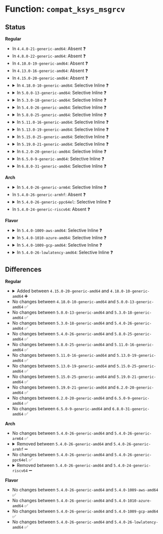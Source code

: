 # Function: <code>compat_ksys_msgrcv</code>

## Status
<b>Regular</b>
<ul>
<li>
In <code>4.4.0-21-generic-amd64</code>: Absent ❓
</li>
<li>
In <code>4.8.0-22-generic-amd64</code>: Absent ❓
</li>
<li>
In <code>4.10.0-19-generic-amd64</code>: Absent ❓
</li>
<li>
In <code>4.13.0-16-generic-amd64</code>: Absent ❓
</li>
<li>
In <code>4.15.0-20-generic-amd64</code>: Absent ❓
</li>
<li>
<details>
<summary>In <code>4.18.0-10-generic-amd64</code>: Selective Inline ❓</summary>

```c
long int compat_ksys_msgrcv(int msqid, compat_uptr_t msgp, compat_ssize_t msgsz, compat_long_t msgtyp, int msgflg)
```

```json
{
  "name": "compat_ksys_msgrcv",
  "collision_type": "Unique Global",
  "inline_type": "Selective",
  "funcs": [
    {
      "addr": 18446744071582878997,
      "name": "compat_ksys_msgrcv",
      "external": true,
      "loc": "ipc/msg.c:1216",
      "file": "ipc/msg.c",
      "inline": "not declared, inlined",
      "caller_inline": [
        "ipc/msg.c:__x32_compat_sys_msgrcv",
        "ipc/msg.c:__ia32_compat_sys_msgrcv"
      ],
      "caller_func": [
        "ipc/syscall.c:__x32_compat_sys_ipc",
        "ipc/syscall.c:__x32_compat_sys_ipc",
        "ipc/syscall.c:__ia32_compat_sys_ipc",
        "ipc/syscall.c:__ia32_compat_sys_ipc"
      ]
    }
  ],
  "symbols": [
    {
      "addr": 18446744071582880256,
      "name": "compat_ksys_msgrcv",
      "section": ".text",
      "bind": "STB_GLOBAL",
      "size": 31
    }
  ]
}
```
</details>
</li>
<li>
<details>
<summary>In <code>5.0.0-13-generic-amd64</code>: Selective Inline ❓</summary>

```c
long int compat_ksys_msgrcv(int msqid, compat_uptr_t msgp, compat_ssize_t msgsz, compat_long_t msgtyp, int msgflg)
```

```json
{
  "name": "compat_ksys_msgrcv",
  "collision_type": "Unique Global",
  "inline_type": "Selective",
  "funcs": [
    {
      "addr": 18446744071582985109,
      "name": "compat_ksys_msgrcv",
      "external": true,
      "loc": "ipc/msg.c:1226",
      "file": "ipc/msg.c",
      "inline": "not declared, inlined",
      "caller_inline": [
        "ipc/msg.c:__x32_compat_sys_msgrcv",
        "ipc/msg.c:__ia32_compat_sys_msgrcv"
      ],
      "caller_func": [
        "ipc/syscall.c:__x32_compat_sys_ipc",
        "ipc/syscall.c:__x32_compat_sys_ipc",
        "ipc/syscall.c:__ia32_compat_sys_ipc",
        "ipc/syscall.c:__ia32_compat_sys_ipc"
      ]
    }
  ],
  "symbols": [
    {
      "addr": 18446744071582988352,
      "name": "compat_ksys_msgrcv",
      "section": ".text",
      "bind": "STB_GLOBAL",
      "size": 31
    }
  ]
}
```
</details>
</li>
<li>
<details>
<summary>In <code>5.3.0-18-generic-amd64</code>: Selective Inline ❓</summary>

```c
long int compat_ksys_msgrcv(int msqid, compat_uptr_t msgp, compat_ssize_t msgsz, compat_long_t msgtyp, int msgflg)
```

```json
{
  "name": "compat_ksys_msgrcv",
  "collision_type": "Unique Global",
  "inline_type": "Selective",
  "funcs": [
    {
      "addr": 18446744071583169333,
      "name": "compat_ksys_msgrcv",
      "external": true,
      "loc": "ipc/msg.c:1251",
      "file": "ipc/msg.c",
      "inline": "not declared, inlined",
      "caller_inline": [
        "ipc/msg.c:__x32_compat_sys_msgrcv",
        "ipc/msg.c:__ia32_compat_sys_msgrcv"
      ],
      "caller_func": [
        "ipc/syscall.c:compat_ksys_ipc",
        "ipc/syscall.c:compat_ksys_ipc"
      ]
    }
  ],
  "symbols": [
    {
      "addr": 18446744071583169680,
      "name": "compat_ksys_msgrcv",
      "section": ".text",
      "bind": "STB_GLOBAL",
      "size": 31
    }
  ]
}
```
</details>
</li>
<li>
<details>
<summary>In <code>5.4.0-26-generic-amd64</code>: Selective Inline ❓</summary>

```c
long int compat_ksys_msgrcv(int msqid, compat_uptr_t msgp, compat_ssize_t msgsz, compat_long_t msgtyp, int msgflg)
```

```json
{
  "name": "compat_ksys_msgrcv",
  "collision_type": "Unique Global",
  "inline_type": "Selective",
  "funcs": [
    {
      "addr": 18446744071583275349,
      "name": "compat_ksys_msgrcv",
      "external": true,
      "loc": "ipc/msg.c:1252",
      "file": "ipc/msg.c",
      "inline": "not declared, inlined",
      "caller_inline": [
        "ipc/msg.c:__x32_compat_sys_msgrcv",
        "ipc/msg.c:__ia32_compat_sys_msgrcv"
      ],
      "caller_func": [
        "ipc/syscall.c:compat_ksys_ipc",
        "ipc/syscall.c:compat_ksys_ipc"
      ]
    }
  ],
  "symbols": [
    {
      "addr": 18446744071583275696,
      "name": "compat_ksys_msgrcv",
      "section": ".text",
      "bind": "STB_GLOBAL",
      "size": 31
    }
  ]
}
```
</details>
</li>
<li>
<details>
<summary>In <code>5.8.0-25-generic-amd64</code>: Selective Inline ❓</summary>

```c
long int compat_ksys_msgrcv(int msqid, compat_uptr_t msgp, compat_ssize_t msgsz, compat_long_t msgtyp, int msgflg)
```

```json
{
  "name": "compat_ksys_msgrcv",
  "collision_type": "Unique Global",
  "inline_type": "Selective",
  "funcs": [
    {
      "addr": 18446744071583603365,
      "name": "compat_ksys_msgrcv",
      "external": true,
      "loc": "ipc/msg.c:1283",
      "file": "ipc/msg.c",
      "inline": "not declared, inlined",
      "caller_inline": [
        "ipc/msg.c:__x32_compat_sys_msgrcv",
        "ipc/msg.c:__ia32_compat_sys_msgrcv"
      ],
      "caller_func": [
        "ipc/syscall.c:compat_ksys_ipc",
        "ipc/syscall.c:compat_ksys_ipc"
      ]
    }
  ],
  "symbols": [
    {
      "addr": 18446744071583603728,
      "name": "compat_ksys_msgrcv",
      "section": ".text",
      "bind": "STB_GLOBAL",
      "size": 31
    }
  ]
}
```
</details>
</li>
<li>
<details>
<summary>In <code>5.11.0-16-generic-amd64</code>: Selective Inline ❓</summary>

```c
long int compat_ksys_msgrcv(int msqid, compat_uptr_t msgp, compat_ssize_t msgsz, compat_long_t msgtyp, int msgflg)
```

```json
{
  "name": "compat_ksys_msgrcv",
  "collision_type": "Unique Global",
  "inline_type": "Selective",
  "funcs": [
    {
      "addr": 18446744071583723733,
      "name": "compat_ksys_msgrcv",
      "external": true,
      "loc": "ipc/msg.c:1283",
      "file": "ipc/msg.c",
      "inline": "not declared, inlined",
      "caller_inline": [
        "ipc/msg.c:__x32_compat_sys_msgrcv",
        "ipc/msg.c:__ia32_compat_sys_msgrcv"
      ],
      "caller_func": [
        "ipc/syscall.c:compat_ksys_ipc",
        "ipc/syscall.c:compat_ksys_ipc"
      ]
    }
  ],
  "symbols": [
    {
      "addr": 18446744071583724096,
      "name": "compat_ksys_msgrcv",
      "section": ".text",
      "bind": "STB_GLOBAL",
      "size": 31
    }
  ]
}
```
</details>
</li>
<li>
<details>
<summary>In <code>5.13.0-19-generic-amd64</code>: Selective Inline ❓</summary>

```c
long int compat_ksys_msgrcv(int msqid, compat_uptr_t msgp, compat_ssize_t msgsz, compat_long_t msgtyp, int msgflg)
```

```json
{
  "name": "compat_ksys_msgrcv",
  "collision_type": "Unique Global",
  "inline_type": "Selective",
  "funcs": [
    {
      "addr": 18446744071583748117,
      "name": "compat_ksys_msgrcv",
      "external": true,
      "loc": "ipc/msg.c:1285",
      "file": "ipc/msg.c",
      "inline": "not declared, inlined",
      "caller_inline": [
        "ipc/msg.c:__x32_compat_sys_msgrcv",
        "ipc/msg.c:__ia32_compat_sys_msgrcv"
      ],
      "caller_func": [
        "ipc/syscall.c:compat_ksys_ipc",
        "ipc/syscall.c:compat_ksys_ipc"
      ]
    }
  ],
  "symbols": [
    {
      "addr": 18446744071583748464,
      "name": "compat_ksys_msgrcv",
      "section": ".text",
      "bind": "STB_GLOBAL",
      "size": 31
    }
  ]
}
```
</details>
</li>
<li>
<details>
<summary>In <code>5.15.0-25-generic-amd64</code>: Selective Inline ❓</summary>

```c
long int compat_ksys_msgrcv(int msqid, compat_uptr_t msgp, compat_ssize_t msgsz, compat_long_t msgtyp, int msgflg)
```

```json
{
  "name": "compat_ksys_msgrcv",
  "collision_type": "Unique Global",
  "inline_type": "Selective",
  "funcs": [
    {
      "addr": 18446744071584109829,
      "name": "compat_ksys_msgrcv",
      "external": true,
      "loc": "ipc/msg.c:1285",
      "file": "ipc/msg.c",
      "inline": "not declared, inlined",
      "caller_inline": [
        "ipc/msg.c:__x64_compat_sys_msgrcv",
        "ipc/msg.c:__ia32_compat_sys_msgrcv"
      ],
      "caller_func": [
        "ipc/syscall.c:compat_ksys_ipc",
        "ipc/syscall.c:compat_ksys_ipc"
      ]
    }
  ],
  "symbols": [
    {
      "addr": 18446744071584110176,
      "name": "compat_ksys_msgrcv",
      "section": ".text",
      "bind": "STB_GLOBAL",
      "size": 31
    }
  ]
}
```
</details>
</li>
<li>
<details>
<summary>In <code>5.19.0-21-generic-amd64</code>: Selective Inline ❓</summary>

```c
long int compat_ksys_msgrcv(int msqid, compat_uptr_t msgp, compat_ssize_t msgsz, compat_long_t msgtyp, int msgflg)
```

```json
{
  "name": "compat_ksys_msgrcv",
  "collision_type": "Unique Global",
  "inline_type": "Selective",
  "funcs": [
    {
      "addr": 18446744071584706245,
      "name": "compat_ksys_msgrcv",
      "external": true,
      "loc": "ipc/msg.c:1285",
      "file": "ipc/msg.c",
      "inline": "not declared, inlined",
      "caller_inline": [
        "ipc/msg.c:__ia32_compat_sys_msgrcv"
      ],
      "caller_func": [
        "ipc/syscall.c:compat_ksys_ipc",
        "ipc/syscall.c:compat_ksys_ipc"
      ]
    }
  ],
  "symbols": [
    {
      "addr": 18446744071584706752,
      "name": "compat_ksys_msgrcv",
      "section": ".text",
      "bind": "STB_GLOBAL",
      "size": 49
    }
  ]
}
```
</details>
</li>
<li>
<details>
<summary>In <code>6.2.0-20-generic-amd64</code>: Selective Inline ❓</summary>

```c
long int compat_ksys_msgrcv(int msqid, compat_uptr_t msgp, compat_ssize_t msgsz, compat_long_t msgtyp, int msgflg)
```

```json
{
  "name": "compat_ksys_msgrcv",
  "collision_type": "Unique Global",
  "inline_type": "Selective",
  "funcs": [
    {
      "addr": 18446744071585398325,
      "name": "compat_ksys_msgrcv",
      "external": true,
      "loc": "ipc/msg.c:1291",
      "file": "ipc/msg.c",
      "inline": "not declared, inlined",
      "caller_inline": [
        "ipc/msg.c:__ia32_compat_sys_msgrcv"
      ],
      "caller_func": [
        "ipc/syscall.c:compat_ksys_ipc",
        "ipc/syscall.c:compat_ksys_ipc"
      ]
    }
  ],
  "symbols": [
    {
      "addr": 18446744071585398928,
      "name": "compat_ksys_msgrcv",
      "section": ".text",
      "bind": "STB_GLOBAL",
      "size": 49
    }
  ]
}
```
</details>
</li>
<li>
<details>
<summary>In <code>6.5.0-9-generic-amd64</code>: Selective Inline ❓</summary>

```c
long int compat_ksys_msgrcv(int msqid, compat_uptr_t msgp, compat_ssize_t msgsz, compat_long_t msgtyp, int msgflg)
```

```json
{
  "name": "compat_ksys_msgrcv",
  "collision_type": "Unique Global",
  "inline_type": "Selective",
  "funcs": [
    {
      "addr": 18446744071585629013,
      "name": "compat_ksys_msgrcv",
      "external": true,
      "loc": "ipc/msg.c:1291",
      "file": "ipc/msg.c",
      "inline": "not declared, inlined",
      "caller_inline": [
        "ipc/msg.c:__ia32_compat_sys_msgrcv"
      ],
      "caller_func": [
        "ipc/syscall.c:compat_ksys_ipc",
        "ipc/syscall.c:compat_ksys_ipc"
      ]
    }
  ],
  "symbols": [
    {
      "addr": 18446744071585629616,
      "name": "compat_ksys_msgrcv",
      "section": ".text",
      "bind": "STB_GLOBAL",
      "size": 49
    }
  ]
}
```
</details>
</li>
<li>
<details>
<summary>In <code>6.8.0-31-generic-amd64</code>: Selective Inline ❓</summary>

```c
long int compat_ksys_msgrcv(int msqid, compat_uptr_t msgp, compat_ssize_t msgsz, compat_long_t msgtyp, int msgflg)
```

```json
{
  "name": "compat_ksys_msgrcv",
  "collision_type": "Unique Global",
  "inline_type": "Selective",
  "funcs": [
    {
      "addr": 18446744071585875733,
      "name": "compat_ksys_msgrcv",
      "external": true,
      "loc": "ipc/msg.c:1291",
      "file": "ipc/msg.c",
      "inline": "not declared, inlined",
      "caller_inline": [
        "ipc/msg.c:__ia32_compat_sys_msgrcv"
      ],
      "caller_func": [
        "ipc/syscall.c:compat_ksys_ipc",
        "ipc/syscall.c:compat_ksys_ipc"
      ]
    }
  ],
  "symbols": [
    {
      "addr": 18446744071585876336,
      "name": "compat_ksys_msgrcv",
      "section": ".text",
      "bind": "STB_GLOBAL",
      "size": 49
    }
  ]
}
```
</details>
</li>
</ul>
<b>Arch</b>
<ul>
<li>
<details>
<summary>In <code>5.4.0-26-generic-arm64</code>: Selective Inline ❓</summary>

```c
long int compat_ksys_msgrcv(int msqid, compat_uptr_t msgp, compat_ssize_t msgsz, compat_long_t msgtyp, int msgflg)
```

```json
{
  "name": "compat_ksys_msgrcv",
  "collision_type": "Unique Global",
  "inline_type": "Selective",
  "funcs": [
    {
      "addr": 18446603336495005136,
      "name": "compat_ksys_msgrcv",
      "external": true,
      "loc": "ipc/msg.c:1252",
      "file": "ipc/msg.c",
      "inline": "not declared, inlined",
      "caller_inline": [
        "ipc/msg.c:__arm64_compat_sys_msgrcv"
      ],
      "caller_func": []
    }
  ],
  "symbols": [
    {
      "addr": 18446603336495010504,
      "name": "compat_ksys_msgrcv",
      "section": ".text",
      "bind": "STB_GLOBAL",
      "size": 100
    }
  ]
}
```
</details>
</li>
<li>
In <code>5.4.0-26-generic-armhf</code>: Absent ❓
</li>
<li>
<details>
<summary>In <code>5.4.0-26-generic-ppc64el</code>: Selective Inline ❓</summary>

```c
long int compat_ksys_msgrcv(int msqid, compat_uptr_t msgp, compat_ssize_t msgsz, compat_long_t msgtyp, int msgflg)
```

```json
{
  "name": "compat_ksys_msgrcv",
  "collision_type": "Unique Global",
  "inline_type": "Selective",
  "funcs": [
    {
      "addr": 13835058055288890240,
      "name": "compat_ksys_msgrcv",
      "external": true,
      "loc": "ipc/msg.c:1252",
      "file": "ipc/msg.c",
      "inline": "not declared, inlined",
      "caller_inline": [
        "ipc/msg.c:__se_compat_sys_msgrcv"
      ],
      "caller_func": [
        "ipc/syscall.c:compat_ksys_ipc",
        "ipc/syscall.c:compat_ksys_ipc"
      ]
    }
  ],
  "symbols": [
    {
      "addr": 13835058055288891056,
      "name": "compat_ksys_msgrcv",
      "section": ".text",
      "bind": "STB_GLOBAL",
      "size": 28
    }
  ]
}
```
</details>
</li>
<li>
In <code>5.4.0-24-generic-riscv64</code>: Absent ❓
</li>
</ul>
<b>Flavor</b>
<ul>
<li>
<details>
<summary>In <code>5.4.0-1009-aws-amd64</code>: Selective Inline ❓</summary>

```c
long int compat_ksys_msgrcv(int msqid, compat_uptr_t msgp, compat_ssize_t msgsz, compat_long_t msgtyp, int msgflg)
```

```json
{
  "name": "compat_ksys_msgrcv",
  "collision_type": "Unique Global",
  "inline_type": "Selective",
  "funcs": [
    {
      "addr": 18446744071583244085,
      "name": "compat_ksys_msgrcv",
      "external": true,
      "loc": "ipc/msg.c:1252",
      "file": "ipc/msg.c",
      "inline": "not declared, inlined",
      "caller_inline": [
        "ipc/msg.c:__x32_compat_sys_msgrcv",
        "ipc/msg.c:__ia32_compat_sys_msgrcv"
      ],
      "caller_func": [
        "ipc/syscall.c:compat_ksys_ipc",
        "ipc/syscall.c:compat_ksys_ipc"
      ]
    }
  ],
  "symbols": [
    {
      "addr": 18446744071583244432,
      "name": "compat_ksys_msgrcv",
      "section": ".text",
      "bind": "STB_GLOBAL",
      "size": 31
    }
  ]
}
```
</details>
</li>
<li>
<details>
<summary>In <code>5.4.0-1010-azure-amd64</code>: Selective Inline ❓</summary>

```c
long int compat_ksys_msgrcv(int msqid, compat_uptr_t msgp, compat_ssize_t msgsz, compat_long_t msgtyp, int msgflg)
```

```json
{
  "name": "compat_ksys_msgrcv",
  "collision_type": "Unique Global",
  "inline_type": "Selective",
  "funcs": [
    {
      "addr": 18446744071583181237,
      "name": "compat_ksys_msgrcv",
      "external": true,
      "loc": "ipc/msg.c:1252",
      "file": "ipc/msg.c",
      "inline": "not declared, inlined",
      "caller_inline": [
        "ipc/msg.c:__x32_compat_sys_msgrcv",
        "ipc/msg.c:__ia32_compat_sys_msgrcv"
      ],
      "caller_func": [
        "ipc/syscall.c:compat_ksys_ipc",
        "ipc/syscall.c:compat_ksys_ipc"
      ]
    }
  ],
  "symbols": [
    {
      "addr": 18446744071583181584,
      "name": "compat_ksys_msgrcv",
      "section": ".text",
      "bind": "STB_GLOBAL",
      "size": 31
    }
  ]
}
```
</details>
</li>
<li>
<details>
<summary>In <code>5.4.0-1009-gcp-amd64</code>: Selective Inline ❓</summary>

```c
long int compat_ksys_msgrcv(int msqid, compat_uptr_t msgp, compat_ssize_t msgsz, compat_long_t msgtyp, int msgflg)
```

```json
{
  "name": "compat_ksys_msgrcv",
  "collision_type": "Unique Global",
  "inline_type": "Selective",
  "funcs": [
    {
      "addr": 18446744071583228117,
      "name": "compat_ksys_msgrcv",
      "external": true,
      "loc": "ipc/msg.c:1252",
      "file": "ipc/msg.c",
      "inline": "not declared, inlined",
      "caller_inline": [
        "ipc/msg.c:__x32_compat_sys_msgrcv",
        "ipc/msg.c:__ia32_compat_sys_msgrcv"
      ],
      "caller_func": [
        "ipc/syscall.c:compat_ksys_ipc",
        "ipc/syscall.c:compat_ksys_ipc"
      ]
    }
  ],
  "symbols": [
    {
      "addr": 18446744071583228464,
      "name": "compat_ksys_msgrcv",
      "section": ".text",
      "bind": "STB_GLOBAL",
      "size": 31
    }
  ]
}
```
</details>
</li>
<li>
<details>
<summary>In <code>5.4.0-26-lowlatency-amd64</code>: Selective Inline ❓</summary>

```c
long int compat_ksys_msgrcv(int msqid, compat_uptr_t msgp, compat_ssize_t msgsz, compat_long_t msgtyp, int msgflg)
```

```json
{
  "name": "compat_ksys_msgrcv",
  "collision_type": "Unique Global",
  "inline_type": "Selective",
  "funcs": [
    {
      "addr": 18446744071583320869,
      "name": "compat_ksys_msgrcv",
      "external": true,
      "loc": "ipc/msg.c:1252",
      "file": "ipc/msg.c",
      "inline": "not declared, inlined",
      "caller_inline": [
        "ipc/msg.c:__x32_compat_sys_msgrcv",
        "ipc/msg.c:__ia32_compat_sys_msgrcv"
      ],
      "caller_func": [
        "ipc/syscall.c:compat_ksys_ipc",
        "ipc/syscall.c:compat_ksys_ipc"
      ]
    }
  ],
  "symbols": [
    {
      "addr": 18446744071583322736,
      "name": "compat_ksys_msgrcv",
      "section": ".text",
      "bind": "STB_GLOBAL",
      "size": 31
    }
  ]
}
```
</details>
</li>
</ul>

## Differences
<b>Regular</b>
<ul>
<li>
<details>
<summary>Added between <code>4.15.0-20-generic-amd64</code> and <code>4.18.0-10-generic-amd64</code> ➕</summary>

```c
long int compat_ksys_msgrcv(int msqid, compat_uptr_t msgp, compat_ssize_t msgsz, compat_long_t msgtyp, int msgflg)
```
</details>
</li>
<li>
No changes between <code>4.18.0-10-generic-amd64</code> and <code>5.0.0-13-generic-amd64</code> ✅
</li>
<li>
No changes between <code>5.0.0-13-generic-amd64</code> and <code>5.3.0-18-generic-amd64</code> ✅
</li>
<li>
No changes between <code>5.3.0-18-generic-amd64</code> and <code>5.4.0-26-generic-amd64</code> ✅
</li>
<li>
No changes between <code>5.4.0-26-generic-amd64</code> and <code>5.8.0-25-generic-amd64</code> ✅
</li>
<li>
No changes between <code>5.8.0-25-generic-amd64</code> and <code>5.11.0-16-generic-amd64</code> ✅
</li>
<li>
No changes between <code>5.11.0-16-generic-amd64</code> and <code>5.13.0-19-generic-amd64</code> ✅
</li>
<li>
No changes between <code>5.13.0-19-generic-amd64</code> and <code>5.15.0-25-generic-amd64</code> ✅
</li>
<li>
No changes between <code>5.15.0-25-generic-amd64</code> and <code>5.19.0-21-generic-amd64</code> ✅
</li>
<li>
No changes between <code>5.19.0-21-generic-amd64</code> and <code>6.2.0-20-generic-amd64</code> ✅
</li>
<li>
No changes between <code>6.2.0-20-generic-amd64</code> and <code>6.5.0-9-generic-amd64</code> ✅
</li>
<li>
No changes between <code>6.5.0-9-generic-amd64</code> and <code>6.8.0-31-generic-amd64</code> ✅
</li>
</ul>
<b>Arch</b>
<ul>
<li>
No changes between <code>5.4.0-26-generic-amd64</code> and <code>5.4.0-26-generic-arm64</code> ✅
</li>
<li>
<details>
<summary>Removed between <code>5.4.0-26-generic-amd64</code> and <code>5.4.0-26-generic-armhf</code> ➖</summary>

```c
long int compat_ksys_msgrcv(int msqid, compat_uptr_t msgp, compat_ssize_t msgsz, compat_long_t msgtyp, int msgflg)
```
</details>
</li>
<li>
No changes between <code>5.4.0-26-generic-amd64</code> and <code>5.4.0-26-generic-ppc64el</code> ✅
</li>
<li>
<details>
<summary>Removed between <code>5.4.0-26-generic-amd64</code> and <code>5.4.0-24-generic-riscv64</code> ➖</summary>

```c
long int compat_ksys_msgrcv(int msqid, compat_uptr_t msgp, compat_ssize_t msgsz, compat_long_t msgtyp, int msgflg)
```
</details>
</li>
</ul>
<b>Flavor</b>
<ul>
<li>
No changes between <code>5.4.0-26-generic-amd64</code> and <code>5.4.0-1009-aws-amd64</code> ✅
</li>
<li>
No changes between <code>5.4.0-26-generic-amd64</code> and <code>5.4.0-1010-azure-amd64</code> ✅
</li>
<li>
No changes between <code>5.4.0-26-generic-amd64</code> and <code>5.4.0-1009-gcp-amd64</code> ✅
</li>
<li>
No changes between <code>5.4.0-26-generic-amd64</code> and <code>5.4.0-26-lowlatency-amd64</code> ✅
</li>
</ul>
